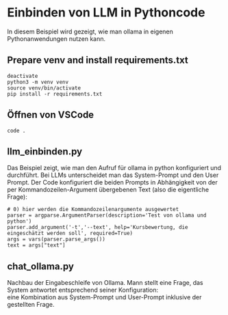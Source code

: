 # Einbinden von LLM in Pythoncode

In diesem Beispiel wird gezeigt, wie man ollama in eigenen Pythonanwendungen nutzen kann. 


## Prepare venv and install requirements.txt
```
deactivate
python3 -m venv venv
source venv/bin/activate
pip install -r requirements.txt

```


## Öffnen von VSCode

```
code .

```

## llm_einbinden.py

Das Beispiel zeigt, wie man den Aufruf für ollama in python konfiguriert und durchführt. Bei LLMs unterscheidet
man das System-Prompt und den User Prompt. Der Code konfiguriert die beiden Prompts in Abhängigkeit von der per Kommandozeilen-Argument übergebenen Text (also die eigentliche Frage): 

```
# 0) hier werden die Kommandozeilenargumente ausgewertet
parser = argparse.ArgumentParser(description='Test von ollama und python')
parser.add_argument('-t','--text', help='Kursbewertung, die eingeschätzt werden soll', required=True)
args = vars(parser.parse_args())
text = args["text"]

```



## chat_ollama.py

Nachbau der Eingabeschleife von Ollama. Mann stellt eine Frage, das System antwortet entsprechend seiner Konfiguration:  
eine Kombination aus System-Prompt und User-Prompt inklusive der gestellten Frage.







